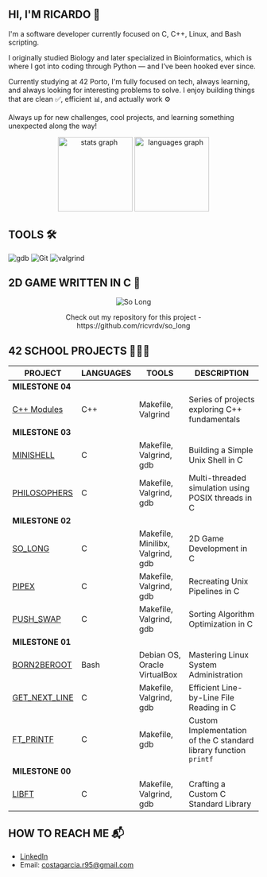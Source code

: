 ## HI, I'M RICARDO 👋
I'm a software developer currently focused on C, C++, Linux, and Bash scripting.

I originally studied Biology and later specialized in Bioinformatics, which is where I got into coding through Python — and I’ve been hooked ever since.

Currently studying at 42 Porto, I'm fully focused on tech, always learning, and always looking for interesting problems to solve. I enjoy building things that are clean ✅, efficient 📊, and actually work ⚙️

Always up for new challenges, cool projects, and learning something unexpected along the way!

<div align="center">
  <img src="https://github-readme-stats.vercel.app/api?username=ricvrdv&hide_title=false&hide_rank=false&show_icons=true&include_all_commits=true&count_private=true&disable_animations=false&theme=merko&locale=en&hide_border=true&order=1" height="150" alt="stats graph"  />
  <img src="https://github-readme-stats.vercel.app/api/top-langs?username=ricvrdv&locale=en&hide_title=false&layout=compact&card_width=320&langs_count=5&theme=merko&hide_border=true&order=2" height="150" alt="languages graph"  />
</div>

## TOOLS 🛠️
![gdb](https://img.shields.io/badge/gdb-0D1117.svg?style=for-the-badge&logo=gnu&logoColor=F5942C)
![Git](https://img.shields.io/badge/git-0D1117.svg?style=for-the-badge&logo=git&logoColor=F5942C)
![valgrind](https://img.shields.io/badge/%F3%B1%97%80%20%20valgrind-v?style=for-the-badge&logo=horse&labelColor=000&color=000)

## 2D GAME WRITTEN IN C 🐸

<p align="center">
  <img src="https://github.com/ricvrdv/so_long/blob/main/so_long.gif" alt="So Long">
</p>

<div align="center">
  Check out my repository for this project - https://github.com/ricvrdv/so_long
</div>

## 42 SCHOOL PROJECTS 🧑🏻‍💻

| PROJECT | LANGUAGES | TOOLS | DESCRIPTION |
|---|---|---|---|
|**MILESTONE 04**|
| [C++ Modules](https://github.com/ricvrdv/cpp-modules/tree/main) | C++ | Makefile, Valgrind | Series of projects exploring C++ fundamentals |
|**MILESTONE 03**|
| [MINISHELL](https://github.com/ricvrdv/Minishell) | C | Makefile, Valgrind, gdb | Building a Simple Unix Shell in C |
| [PHILOSOPHERS](https://github.com/ricvrdv/philosophers) | C | Makefile, Valgrind, gdb | Multi-threaded simulation using POSIX threads in C |
|**MILESTONE 02**|
| [SO_LONG](https://github.com/ricvrdv/so_long) | C | Makefile, Minilibx, Valgrind, gdb | 2D Game Development in C |
| [PIPEX](https://github.com/ricvrdv/pipex) | C | Makefile, Valgrind, gdb | Recreating Unix Pipelines in C |
| [PUSH_SWAP](https://github.com/ricvrdv/push_swap) | C | Makefile, Valgrind, gdb | Sorting Algorithm Optimization in C |
|**MILESTONE 01**|
| [BORN2BEROOT](https://github.com/ricvrdv/Born2beRoot) | Bash | Debian OS, Oracle VirtualBox | Mastering Linux System Administration |
| [GET_NEXT_LINE](https://github.com/ricvrdv/get_next_line) | C | Makefile, Valgrind, gdb | Efficient Line-by-Line File Reading in C |
| [FT_PRINTF](https://github.com/ricvrdv/ft_printf) | C | Makefile, gdb | Custom Implementation of the C standard library function `printf` |
|**MILESTONE 00**|
| [LIBFT](https://github.com/ricvrdv/libft) | C | Makefile, Valgrind, gdb | Crafting a Custom C Standard Library |

## HOW TO REACH ME 📬
- [LinkedIn](https://www.linkedin.com/in/ricardo-costa-garcia/)
- Email: costagarcia.r95@gmail.com
